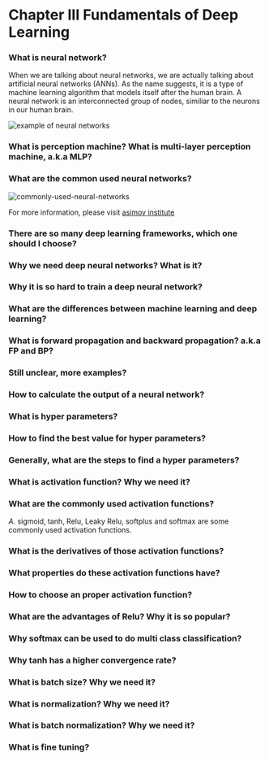 # Chapter III Fundamentals of Deep Learning

### What is neural network?

When we are talking about neural networks, we are actually talking about artificial neural networks (ANNs). As the name suggests, it is a type of machine learning algorithm that models itself after the human brain. A neural network is an interconnected group of nodes, similiar to the neurons in our human brain.

![example of neural networks](https://upload.wikimedia.org/wikipedia/commons/thumb/4/46/Colored_neural_network.svg/600px-Colored_neural_network.svg.png)

### What is perception machine? What is multi-layer perception machine, a.k.a MLP?



### What are the common used neural networks?

![commonly-used-neural-networks](http://www.asimovinstitute.org/wp-content/uploads/2016/09/neuralnetworks.png)

For more information, please visit [asimov institute](http://www.asimovinstitute.org/neural-network-zoo/)

### There are so many deep learning frameworks, which one should I choose?

### Why we need deep neural networks? What is it?

### Why it is so hard to train a deep neural network?

### What are the differences between machine learning and deep learning?

### What is forward propagation and backward propagation? a.k.a FP and BP?

### Still unclear, more examples?

### How to calculate the output of a neural network?

### What is hyper parameters?

### How to find the best value for hyper parameters?

### Generally, what are the steps to find a hyper parameters?

### What is activation function? Why we need it?

### What are the commonly used activation functions?

*A.* sigmoid, tanh, Relu, Leaky Relu, softplus and softmax are some commonly used activation functions.

### What is the derivatives of those activation functions?

### What properties do these activation functions have?

### How to choose an proper activation function?

### What are the advantages of Relu? Why it is so popular?

### Why softmax can be used to do multi class classification?

### Why tanh has a higher convergence rate?

### What is batch size? Why we need it?

### What is normalization? Why we need it?

### What is batch normalization? Why we need it?

### What is fine tuning?

### 
